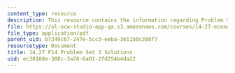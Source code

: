 ```yaml
---
content_type: resource
description: This resource contains the information regarding Problem Set 3 Solutions.
file: https://ol-ocw-studio-app-qa.s3.amazonaws.com/courses/14-27-economics-and-e-commerce-fall-2014/ec30180e388c3a786a012fd254b4da22_MIT14_27F14_pset3_sol.pdf
file_type: application/pdf
parent_uid: b7249c67-247e-5cc3-eeba-3611b0c288f7
resourcetype: Document
title: 14.27 F14 Problem Set 3 Solutions
uid: ec30180e-388c-3a78-6a01-2fd254b4da22
---
```

